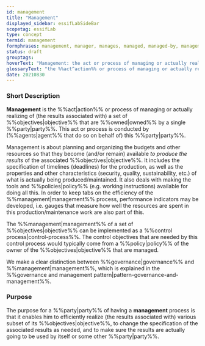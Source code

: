 ```yaml
---
id: management
title: "Management"
displayed_sidebar: essifLabSideBar
scopetag: essifLab
type: concept
termid: management
formphrases: management, manager, manages, managed, managed-by, management, managing, managing-part{yies}
status: draft
grouptags:
hoverText: "Management: the act or process of managing or actually realizing of (the results associated with) a set of Objectives by the Owner of these Objectives."
glossaryText: "the %%act^action%% or process of managing or actually realizing of (the results associated with) a set of %%objectives^objective%% by the %%owner^owner%% of these %%objectives^objective%%."
date: 20210830
---
```


### Short Description
**Management** is the %%act|action%% or process of managing or actually realizing of (the results associated with) a set of  %%objectives|objective%% that are %%owned|owned%% by a single %%party|party%%. This act or process is conducted by (%%agents|agent%% that do so on behalf of) this %%party|party%%.

Management is about planning and organizing the budgets and other resources so that they become (and/or remain) available _to produce the results_ of the associated %%objectives|objective%%. It includes the specification of timelines (deadlines) for the production, as well as the properties and other characteristics (security, quality, sustainability, etc.) of what is actually being produced/maintained. It also deals with making the tools and %%policies|policy%% (e.g. working instructions) available for doing all this.
In order to keep tabs on the efficiency of the %%management|management%% process, performance indicators may be developed, i.e. gauges that measure how well the resources are spent in this production/maintenance work are also part of this.

The %%management|management%% of a set of %%objectives|objective%% can be implemented as a %%control process|control-process%%. The control objectives that are needed by this control process would typically come from a %%policy|policy%% of the owner of the %%objectives|objective%% that are managed.

We make a clear distinction between %%governance|governance%% and %%management|management%%, which is explained in the %%governance and management pattern|pattern-governance-and-management%%.

### Purpose
The purpose for a %%party|party%% of having a **management** process is that it enables him to efficiently realize (the results associated with) various subset of its %%objectives|objective%%, to change the specification of the associated results as needed, and to make sure the results are actually going to be used by itself or some other %%party|party%%.
